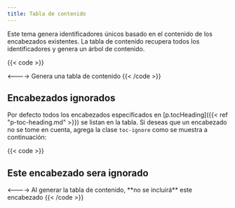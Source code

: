 ```yaml
---
title: Tabla de contenido
---
```


Este tema genera identificadores únicos basado en el contenido de los encabezados existentes. La tabla de contenido recupera todos los identificadores y genera un árbol de contenido.

{{< code >}}
<div class="toc"></div>
<---->
Genera una tabla de contenido
{{< /code >}}


## Encabezados ignorados

Por defecto todos los encabezados especificados en [p.tocHeading]({{< ref "p-toc-heading.md" >}}) se listan en la tabla. Si deseas que un encabezado no se tome en cuenta, agrega la clase `toc-ignore` como se muestra a continuación:


{{< code >}}
<h2 class="toc-ignore">Este encabezado sera ignorado</h2>
<---->
Al generar la tabla de contenido, **no se incluirá** este encabezado
{{< /code >}}
